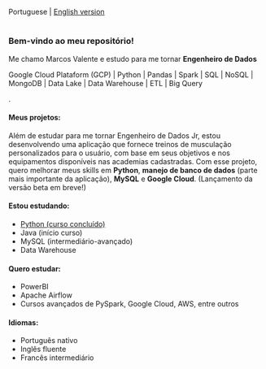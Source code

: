Portuguese | [English version](https://github.com/MarcosVCS/MarcosVCS/blob/92e8373d5ba56fe4a1542d05e7506fa9e87d163b/README%20in%20ENGLISH.md)
#

### Bem-vindo ao meu repositório!

Me chamo Marcos Valente e estudo para me tornar **Engenheiro de Dados**

Google Cloud Plataform (GCP) | Python | Pandas | Spark | SQL | NoSQL | MongoDB | Data Lake | Data Warehouse | ETL | Big Query

.

#### Meus projetos:

Além de estudar para me tornar Engenheiro de Dados Jr, estou desenvolvendo uma aplicação que fornece treinos de musculação personalizados para o usuário, com base em seus objetivos e nos equipamentos disponíveis nas academias cadastradas. Com esse projeto, quero melhorar meus skills em **Python**, **manejo de banco de dados** (parte mais importante da aplicação), **MySQL** e **Google Cloud**. (Lançamento da versão beta em breve!)

#### Estou estudando:
* [Python (curso concluído)](https://www.udemy.com/course/complete-python-bootcamp/)
* Java (início curso)
* MySQL (intermediário-avançado)
* Data Warehouse

#### Quero estudar:
* PowerBI
* Apache Airflow
* Cursos avançados de PySpark, Google Cloud, AWS, entre outros

#### Idiomas:
* Português nativo
* Inglês fluente
* Francês intermediário
